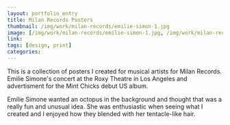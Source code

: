 ```yaml
---
layout: portfolio_entry
title: Milan Records Posters
thumbnail: /img/work/milan-records/emilie-simon-1.jpg
image: [/img/work/milan-records/emilie-simon-1.jpg, /img/work/milan-records/emilie-simon-poster.jpg, /img/work/milan-records/mint-chicks-1.jpg]
link: 
tags: [design, print]
categories:
---
```


This is a collection of posters I created for musical artists for Milan Records. Emilie Simone's concert at the Roxy Theatre in Los Angeles and advertisment for the Mint Chicks debut US album.

Emilie Simone wanted an octopus in the background and thought that was a really fun and unusual idea. She was enthusiastic when seeing what I created and I enjoyed how they blended with her tentacle-like hair.